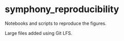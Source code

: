 # symphony_reproducibility

Notebooks and scripts to reproduce the figures.

Large files added using Git LFS.
